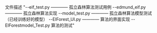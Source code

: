 文件描述
    "--eif_test.py ———— 孤立森林算法测试用例
    --edmund_eif.py ———— 孤立森林算法实现
    --model_test.py ———— 孤立森林算法模型测试（已经训练好的模型）
    --EIForest_UI.py ———— 算法的界面实现
    --EIForestmodel_Test.py 算法的测试"
